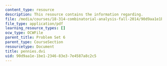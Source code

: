 ```yaml
---
content_type: resource
description: This resource contains the information regarding.
file: /media/courses/18-314-combinatorial-analysis-fall-2014/90d9aa1e1be1234683e37e4587a8c2c5_MIT18_314F14_pennies.pdf
file_type: application/pdf
learning_resource_types: []
ocw_type: OCWFile
parent_title: Problem Set 6
parent_type: CourseSection
resourcetype: Document
title: pennies.dvi
uid: 90d9aa1e-1be1-2346-83e3-7e4587a8c2c5
---
```

